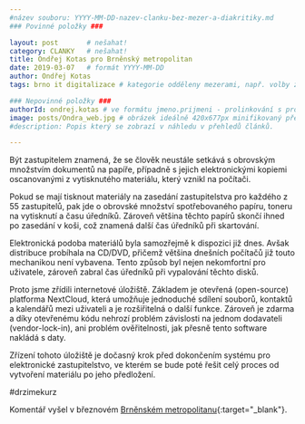 ```yaml
---
#název souboru: YYYY-MM-DD-nazev-clanku-bez-mezer-a-diakritiky.md
### Povinné položky ###

layout: post       # nešahat!
category: CLANKY   # nešahat!
title: Ondřej Kotas pro Brněnský metropolitan
date: 2019-03-07   # formát YYYY-MM-DD
author: Ondřej Kotas
tags: brno it digitalizace # kategorie odděleny mezerami, např. volby zemědělství životní-prostředí piráti (viz https://jihomoravsky.pirati.cz/tags/)

### Nepovinné položky ###
authorId: ondrej.kotas # ve formátu jmeno.prijmeni - prolinkování s profilem přes uid
image: posts/Ondra_web.jpg # obrázek ideálně 420x677px minifikovaný přes https://tinypng.com/
#description: Popis který se zobrazí v náhledu v přehledů článků.

---
```


Být zastupitelem znamená, že se člověk neustále setkává s obrovským množstvím dokumentů na papíře, případně s jejich elektronickými kopiemi oscanovanými z vytisknutého materiálu, který vznikl na počítači.

Pokud se mají tisknout materiály na zasedání zastupitelstva pro každého z 55 zastupitelů, pak jde o obrovské množství spotřebovaného papíru, toneru na vytisknutí a času úředníků. Zároveň většina těchto papírů skončí ihned po zasedání v koši, což znamená další čas úředníků při skartování.

Elektronická podoba materiálů byla samozřejmě k dispozici již dnes. Avšak distribuce probíhala na CD/DVD, přičemž většina dnešních počítačů již touto mechanikou není vybavena. Tento způsob byl nejen nekomfortní pro uživatele, zároveň zabral čas úředníků při vypalování těchto disků.

Proto jsme zřídili internetové úložiště.
Základem je otevřená (open-source) platforma NextCloud, která umožňuje jednoduché sdílení souborů, kontaktů a kalendářů mezi uživateli a je rozšiřitelná o další funkce. Zároveň je zdarma a díky otevřenému kódu nehrozí problém závislosti na jednom dodavateli (vendor-lock-in), ani problém ověřitelnosti, jak přesně tento software nakládá s daty.

Zřízení tohoto úložiště je dočasný krok před dokončením systému pro elektronické zastupitelstvo, ve kterém se bude poté řešit celý proces od vytvoření materiálu po jeho předložení.

#drzimekurz

Komentář vyšel v březnovém [Brněnském metropolitanu](https://issuu.com/pocketmedia4/docs/metropolitan_03_2019_issuu/26){:target="_blank"}.
